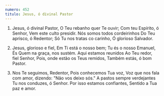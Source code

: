 ```yaml
---
numero: 452
titulo: Jesus, ó divinal Pastor
---
```

1. Jesus, ó divinal Pastor,
   O Teu rebanho quer Te ouvir;
   Com teu Espírito, ó Senhor,
   Vem este culto presidir.
   Nós somos todos cordeirinhos
   Do Teu aprisco, ó Redentor;
   Só Tu nos tratas co carinho,
   Ó glorioso Salvador.

2. Jesus, glorioso e fiel,
   Em Ti está o nosso bem;
   Tu és o nosso Emanuel,
   És Quem na graça, nos sustém.
   Aqui estamos reunidos
   Ao Teu redor, fiel Senhor,
   Pois, onde estão os Teus remidos,
   Também estás, ó bom Pastor.

3. Nos Te seguimos, Redentor,
   Pois conhecemos Tua voz,
   Voz que nos fala com amor, dizendo:
   "Não vos deixo sós."
   A pastos sempre verdejantes
   Tu nos conduzes, ó Senhor.
   Por isso estamos confiantes,
   Sentido a Tua paz e amor.
